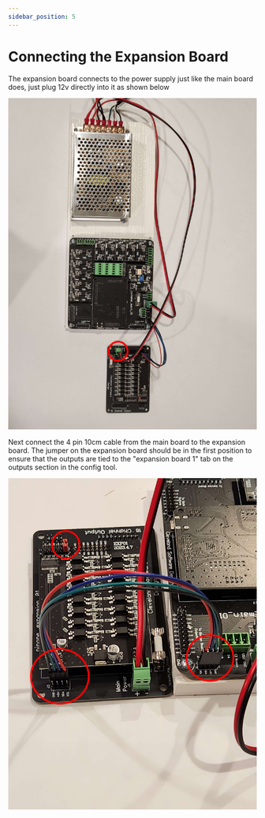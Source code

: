 ```yaml
---
sidebar_position: 5
---
```


# Connecting the Expansion Board

The expansion board connects to the power supply just like the main board does, just plug 12v directly into it as shown below

![image](./img/buildersKit12.jpg)

Next connect the 4 pin 10cm cable from the main board to the expansion board. The jumper on the expansion board should be in the first position to ensure that the outputs are tied to the "expansion board 1" tab on the outputs section in the config tool.

![image](./img/buildersKit13.jpg)